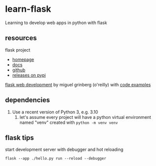 # learn-flask

Learning to develop web apps in python with flask

## resources

flask project

- [homepage](https://palletsprojects.com/p/flask/)
- [docs](https://flask.palletsprojects.com/en/2.2.x/)
- [github](https://github.com/pallets/flask)
- [releases on pypi](https://pypi.org/project/Flask/)

[flask web development](https://www.oreilly.com/library/view/flask-web-development/9781491991725/) by miguel grinberg (o'reilly) with [code examples](https://github.com/miguelgrinberg/flasky)

## dependencies

1. Use a recent version of Python 3, e.g. 3.10
    1. let's assume every project will have a python virtual environment named "venv" created with `python -m venv venv`

## flask tips

start development server with debugger and hot reloading

```pwsh
flask --app ./hello.py run --reload --debugger
```
